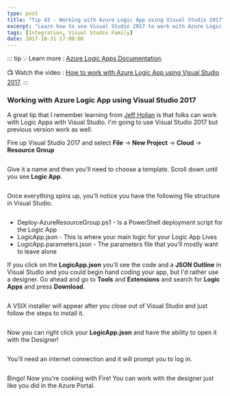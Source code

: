 ```yaml
---
type: post
title: "Tip 43 - Working with Azure Logic App using Visual Studio 2017"
excerpt: "Learn how to use Visual Studio 2017 to work with Azure Logic App"
tags: [Integration, Visual Studio Family]
date: 2017-10-31 17:00:00
---
```


::: tip
:bulb: Learn more : [Azure Logic Apps Documentation](https://docs.microsoft.com/azure/logic-apps/?WT.mc_id=docs-azuredevtips-azureappsdev).

:tv: Watch the video : [How to work with Azure Logic App using Visual Studio 2017](https://www.youtube.com/watch?v=blX-xpN8jFQ&list=PLLasX02E8BPCNCK8Thcxu-Y-XcBUbhFWC&index=35?WT.mc_id=youtube-azuredevtips-azureappsdev).
:::

### Working with Azure Logic App using Visual Studio 2017

A great tip that I remember learning from [Jeff Hollan](https://twitter.com/jeffhollan?lang=en?WT.mc_id=twitter-azuredevtips-azureappsdev) is that folks can work with Logic Apps with Visual Studio. I'm going to use Visual Studio 2017 but previous version work as well.

Fire up Visual Studio 2017 and select **File** -> **New Project** -> **Cloud** -> **Resource Group**

<img :src="$withBase('/files/vs2017logicapp1.png')">

Give it a name and then you'll need to choose a template. Scroll down until you see **Logic App**.

<img :src="$withBase('/files/vs2017logicapp2.png')">

Once everything spins up, you'll notice you have the following file structure in Visual Studio.

<img :src="$withBase('/files/vs2017logicapp3.png')">

* Deploy-AzureResourceGroup.ps1 - Is a PowerShell deployment script for the Logic App
* LogicApp.json - This is where your main logic for your Logic App Lives
* LogicApp.parameters.json - The parameters file that you'll mostly want to leave alone

If you click on the **LogicApp.json** you'll see the code and a **JSON Outline** in Visual Studio and you could begin hand coding your app, but I'd rather use a designer. Go ahead and go to **Tools** and **Extensions** and search for **Logic Apps** and press **Download**.

<img :src="$withBase('/files/vs2017logicapp4.png')">

A VSIX installer will appear after you close out of Visual Studio and just follow the steps to install it.

<img :src="$withBase('/files/vs2017logicapp5.png')">

Now you can right click your **LogicApp.json** and have the ability to open it with the Designer!

<img :src="$withBase('/files/vs2017logicapp6.png')">

You'll need an internet connection and it will prompt you to log in.

<img :src="$withBase('/files/vs2017logicapp7.png')">

Bingo! Now you're cooking with Fire! You can work with the designer just like you did in the Azure Portal.
